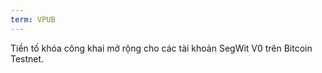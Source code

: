 ```yaml
---
term: VPUB
---
```


Tiền tố khóa công khai mở rộng cho các tài khoản SegWit V0 trên Bitcoin Testnet.